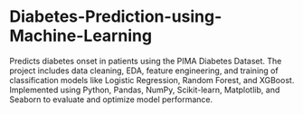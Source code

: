 # Diabetes-Prediction-using-Machine-Learning
Predicts diabetes onset in patients using the PIMA Diabetes Dataset. The project includes data cleaning, EDA, feature engineering, and training of classification models like Logistic Regression, Random Forest, and XGBoost. Implemented using Python, Pandas, NumPy, Scikit-learn, Matplotlib, and Seaborn to evaluate and optimize model performance.
